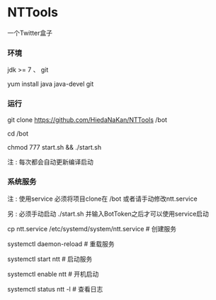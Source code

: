 # NTTools

一个Twitter盒子

### 环境

jdk >= 7 、 git

yum install java java-devel git

### 运行

git clone https://github.com/HiedaNaKan/NTTools /bot

cd /bot

chmod 777 start.sh && ./start.sh

注 :  每次都会自动更新编译启动

### 系统服务

注 :  使用service 必须将项目clone在 /bot 或者请手动修改ntt.service

另 :  必须手动启动 ./start.sh 并输入BotToken之后才可以使用service启动

cp ntt.service /etc/systemd/system/ntt.service # 创建服务

systemctl daemon-reload # 重载服务

systemctl start ntt # 启动服务

systemctl enable ntt # 开机启动

systemctl status ntt -l # 查看日志